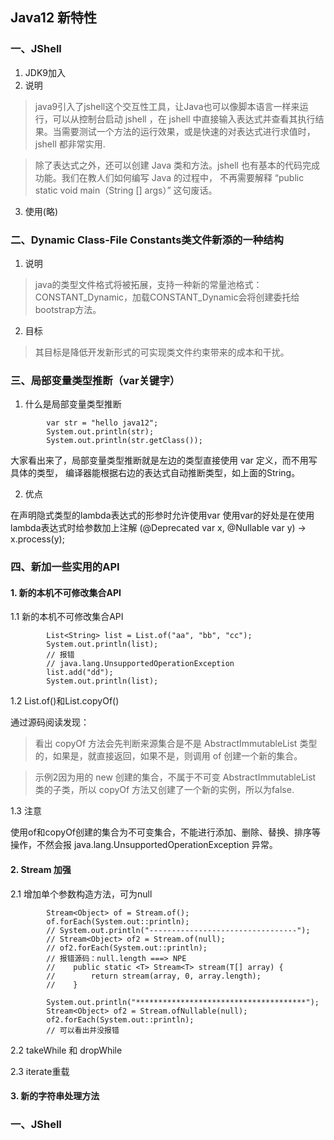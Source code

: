 ## Java12 新特性
### 一、JShell
1. JDK9加入
2. 说明
>java9引入了jshell这个交互性工具，让Java也可以像脚本语言一样来运行，可以从控制台启动 jshell ，在 jshell 
>中直接输入表达式并查看其执行结果。当需要测试一个方法的运行效果，或是快速的对表达式进行求值时，
>jshell 都非常实用.

>除了表达式之外，还可以创建 Java 类和方法。jshell 也有基本的代码完成功能。我们在教人们如何编写 Java 的过程中，
>不再需要解释 “public static void main（String [] args）” 这句废话。
3. 使用(略)
### 二、Dynamic Class-File Constants类文件新添的一种结构
1. 说明
>java的类型文件格式将被拓展，支持一种新的常量池格式：CONSTANT_Dynamic，加载CONSTANT_Dynamic会将创建委托给bootstrap方法。
2. 目标
>其目标是降低开发新形式的可实现类文件约束带来的成本和干扰。
### 三、局部变量类型推断（var关键字）
1. 什么是局部变量类型推断
``` 
        var str = "hello java12";
        System.out.println(str);
        System.out.println(str.getClass());
```

大家看出来了，局部变量类型推断就是左边的类型直接使用 var 定义，而不用写具体的类型，
编译器能根据右边的表达式自动推断类型，如上面的String。

2. 优点

在声明隐式类型的lambda表达式的形参时允许使用var
使用var的好处是在使用lambda表达式时给参数加上注解
(@Deprecated var x, @Nullable var y) -> x.process(y);

### 四、新加一些实用的API
#### 1. 新的本机不可修改集合API
1.1 新的本机不可修改集合API
``` 
        List<String> list = List.of("aa", "bb", "cc");
        System.out.println(list);
        // 报错
        // java.lang.UnsupportedOperationException
        list.add("dd");
        System.out.println(list);
```

1.2 List.of()和List.copyOf()

通过源码阅读发现：

>看出 copyOf 方法会先判断来源集合是不是 AbstractImmutableList 类型的，如果是，就直接返回，如果不是，则调用 of 创建一个新的集合。

>示例2因为用的 new 创建的集合，不属于不可变 AbstractImmutableList 类的子类，所以 copyOf 方法又创建了一个新的实例，所以为false.

1.3 注意

使用of和copyOf创建的集合为不可变集合，不能进行添加、删除、替换、排序等操作，不然会报 java.lang.UnsupportedOperationException 异常。

#### 2. Stream 加强
2.1 增加单个参数构造方法，可为null
``` 
        Stream<Object> of = Stream.of();
        of.forEach(System.out::println);
        // System.out.println("---------------------------------");
        // Stream<Object> of2 = Stream.of(null);
        // of2.forEach(System.out::println);
        // 报错源码：null.length ===> NPE
        //    public static <T> Stream<T> stream(T[] array) {
        //        return stream(array, 0, array.length);
        //    }

        System.out.println("**************************************");
        Stream<Object> of2 = Stream.ofNullable(null);
        of2.forEach(System.out::println);
        // 可以看出并没报错
```
2.2 takeWhile 和 dropWhile

2.3 iterate重载

#### 3. 新的字符串处理方法






















### 一、JShell



































